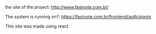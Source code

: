 the site of the project:
http://www.fastvote.com.br/

The system is running on?:
https://fastvote.com.br/frontend/auth/signin

This site was made using react
